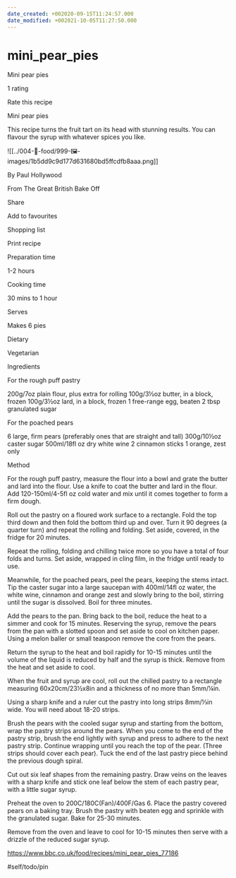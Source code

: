 ```yaml
---
date_created: +002020-09-15T11:24:57.000
date_modified: +002021-10-05T11:27:50.000
---
```


# mini_pear_pies

Mini pear pies

1 rating

Rate this recipe

Mini pear pies

This recipe turns the fruit tart on its head with stunning results. You can flavour the syrup with whatever spices you like.

![[../004-🥧-food/999-🖼-images/1b5dd9c9d177d631680bd5ffcdfb8aaa.png]]

By Paul Hollywood

From The Great British Bake Off

Share

Add to favourites

Shopping list

Print recipe

Preparation time

1-2 hours

Cooking time

30 mins to 1 hour

Serves

Makes 6 pies

Dietary

Vegetarian

Ingredients

For the rough puff pastry

200g/7oz plain flour, plus extra for rolling
100g/3½oz butter, in a block, frozen
100g/3½oz lard, in a block, frozen
1 free-range egg, beaten
2 tbsp granulated sugar

For the poached pears

6 large, firm pears (preferably ones that are straight and tall)
300g/10½oz caster sugar
500ml/18fl oz dry white wine
2 cinnamon sticks
1 orange, zest only

Method

For the rough puff pastry, measure the flour into a bowl and grate the butter and lard into the flour. Use a knife to coat the butter and lard in the flour. Add 120-150ml/4-5fl oz cold water and mix until it comes together to form a firm dough.

Roll out the pastry on a floured work surface to a rectangle. Fold the top third down and then fold the bottom third up and over. Turn it 90 degrees (a quarter turn) and repeat the rolling and folding. Set aside, covered, in the fridge for 20 minutes.

Repeat the rolling, folding and chilling twice more so you have a total of four folds and turns. Set aside, wrapped in cling film, in the fridge until ready to use.

Meanwhile, for the poached pears, peel the pears, keeping the stems intact. Tip the caster sugar into a large saucepan with 400ml/14fl oz water, the white wine, cinnamon and orange zest and slowly bring to the boil, stirring until the sugar is dissolved. Boil for three minutes.

Add the pears to the pan. Bring back to the boil, reduce the heat to a simmer and cook for 15 minutes. Reserving the syrup, remove the pears from the pan with a slotted spoon and set aside to cool on kitchen paper. Using a melon baller or small teaspoon remove the core from the pears.

Return the syrup to the heat and boil rapidly for 10-15 minutes until the volume of the liquid is reduced by half and the syrup is thick. Remove from the heat and set aside to cool.

When the fruit and syrup are cool, roll out the chilled pastry to a rectangle measuring 60x20cm/23½x8in and a thickness of no more than 5mm/¼in.

Using a sharp knife and a ruler cut the pastry into long strips 8mm/⅓in wide. You will need about 18-20 strips.

Brush the pears with the cooled sugar syrup and starting from the bottom, wrap the pastry strips around the pears. When you come to the end of the pastry strip, brush the end lightly with syrup and press to adhere to the next pastry strip. Continue wrapping until you reach the top of the pear. (Three strips should cover each pear). Tuck the end of the last pastry piece behind the previous dough spiral.

Cut out six leaf shapes from the remaining pastry. Draw veins on the leaves with a sharp knife and stick one leaf below the stem of each pastry pear, with a little sugar syrup.

Preheat the oven to 200C/180C(Fan)/400F/Gas 6. Place the pastry covered pears on a baking tray. Brush the pastry with beaten egg and sprinkle with the granulated sugar. Bake for 25-30 minutes.

Remove from the oven and leave to cool for 10-15 minutes then serve with a drizzle of the reduced sugar syrup.

https://www.bbc.co.uk/food/recipes/mini_pear_pies_77186

#self/todo/pin
